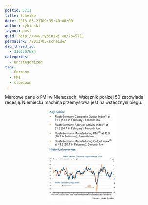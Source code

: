 ```yaml
---
postid: 5711
title: Scheiße
date: 2013-03-21T09:35:40+00:00
author: rybinski
layout: post
guid: http://www.rybinski.eu/?p=5711
permalink: /2013/03/scheise/
dsq_thread_id:
  - 3163307684
categories:
  - Uncategorized
tags:
  - Germany
  - PMI
  - slowdown
---
```

Marcowe dane o PMI w Niemczech. Wskaźnik poniżej 50 zapowiada recesję. Niemiecka machina przemysłowa jest na wstecznym biegu.

<p style="text-align: center;">
  <a href="/uploads/2013/03/German_PMI_march_2013.jpg"><img class="size-medium wp-image-5712 aligncenter" title="German_PMI_march_2013" src="/uploads/2013/03/German_PMI_march_2013-228x300.jpg" alt="" width="228" height="300" /></a>
</p>
